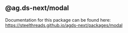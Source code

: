 ## @ag.ds-next/modal

Documentation for this package can be found here: https://steelthreads.github.io/agds-next/packages/modal
